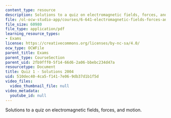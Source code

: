 ```yaml
---
content_type: resource
description: Solutions to a quiz on electromagnetic fields, forces, and motion.
file: /ol-ocw-studio-app/courses/6-641-electromagnetic-fields-forces-and-motion-spring-2005/510dec404ca5f1417e069db37d1b1f5d_quiz1soln_s04.pdf
file_size: 60980
file_type: application/pdf
learning_resource_types:
- Exams
license: https://creativecommons.org/licenses/by-nc-sa/4.0/
ocw_type: OCWFile
parent_title: Exams
parent_type: CourseSection
parent_uid: 2fb9fff0-5f14-66d6-2a06-bbebc234d47a
resourcetype: Document
title: Quiz 1 - Solutions 2004
uid: 510dec40-4ca5-f141-7e06-9db37d1b1f5d
video_files:
  video_thumbnail_file: null
video_metadata:
  youtube_id: null
---
```

Solutions to a quiz on electromagnetic fields, forces, and motion.